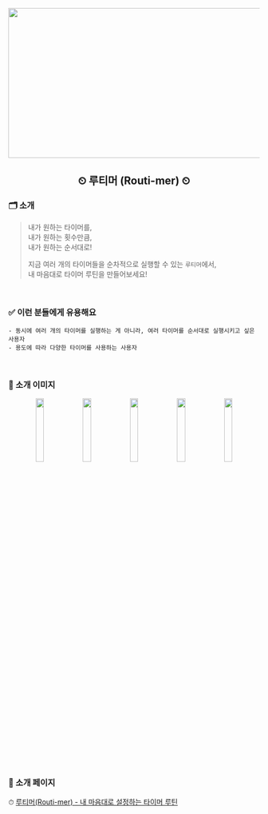 <p align="center">
  <img src="https://github.com/choHarmony/routi-mer/assets/74913340/dccdfd2f-d86d-4c36-82d6-e0389f8f80b7"
  width="600" height="300">
</p>   

<div align="center"> 
  
## ⏲ 루티머 (Routi-mer) ⏲</br>  
  
</div>    

### 🗂 소개    
> 내가 원하는 타이머를,  
> 내가 원하는 횟수만큼,  
> 내가 원하는 순서대로!
>   
> 지금 여러 개의 타이머들을 순차적으로 실행할 수 있는 `루티머`에서,  
> 내 마음대로 타이머 루틴을 만들어보세요!
</br>

### ✅ 이런 분들에게 유용해요  
```
- 동시에 여러 개의 타이머를 실행하는 게 아니라, 여러 타이머를 순서대로 실행시키고 싶은 사용자  
- 용도에 따라 다양한 타이머를 사용하는 사용자
```
  </br>

### 🎨 소개 이미지
<p align="center" width="100%">
  <img src="https://github.com/choHarmony/routi-mer/assets/74913340/fd09bdf0-42e0-41e1-aee4-338ecc41ea27" width="18%">
  <img src="https://github.com/choHarmony/routi-mer/assets/74913340/d03c18db-0e5a-4965-9f0f-3fdc8815f4a4" width="18%">
  <img src="https://github.com/choHarmony/routi-mer/assets/74913340/6061d025-c743-4285-85c5-6590c015d561" width="18%">
  <img src="https://github.com/choHarmony/routi-mer/assets/74913340/fc08dd4b-9551-46d6-b5bf-8e7900c45599" width="18%">
  <img src="https://github.com/choHarmony/routi-mer/assets/74913340/d49851a1-b37e-4f4e-bd69-dbf7a8059fc4" width="18%">
</p>
</br>

### 🔗 소개 페이지
⏱ [루티머(Routi-mer) - 내 마음대로 설정하는 타이머 루틴](https://daisy-taste-d2e.notion.site/Routi-mer-25a594a6571f4f9b91b282a85a7abdf6?pvs=4)
